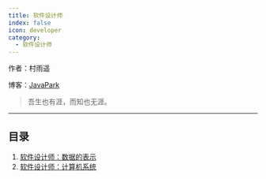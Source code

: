 ```yaml
---
title: 软件设计师
index: false
icon: developer
category:
  - 软件设计师
---
```

作者：村雨遥

博客：[JavaPark](https://cunyu1943.github.io/JavaPark)

>   吾生也有涯，而知也无涯。
---

## 目录

1. [软件设计师：数据的表示](2022-11-13-data-representation.md)
2. [软件设计师：计算机系统](2022-11-13-computer-system.md)